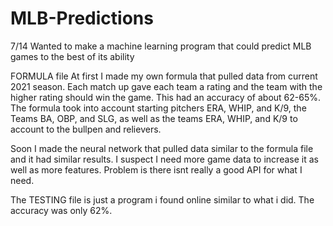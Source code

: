 # MLB-Predictions

7/14
Wanted to make a machine learning program that could predict MLB games to the best of its ability


FORMULA file
At first I made my own formula that pulled data from current 2021 season. Each match up gave each team a rating and the team with the higher
rating should win the game. This had an accuracy of about 62-65%. The formula took into account starting pitchers ERA, WHIP, and K/9, the Teams
BA, OBP, and SLG, as well as the teams ERA, WHIP, and K/9 to account to the bullpen and relievers. 

Soon I made the neural network that pulled data similar to the formula file and it had similar results. I suspect I need more game data to increase it as well as more features. 
Problem is there isnt really a good API for what I need.

The TESTING file is just a program i found online similar to what i did. The accuracy was only 62%. 
